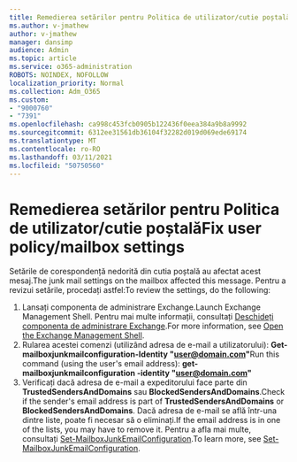 ```yaml
---
title: Remedierea setărilor pentru Politica de utilizator/cutie poștală
ms.author: v-jmathew
author: v-jmathew
manager: dansimp
audience: Admin
ms.topic: article
ms.service: o365-administration
ROBOTS: NOINDEX, NOFOLLOW
localization_priority: Normal
ms.collection: Adm_O365
ms.custom:
- "9000760"
- "7391"
ms.openlocfilehash: ca998c453fcb0905b122436f0eea384a9b8a9992
ms.sourcegitcommit: 6312ee31561db36104f32282d019d069ede69174
ms.translationtype: MT
ms.contentlocale: ro-RO
ms.lasthandoff: 03/11/2021
ms.locfileid: "50750560"
---
```

# <a name="fix-user-policymailbox-settings"></a><span data-ttu-id="497af-102">Remedierea setărilor pentru Politica de utilizator/cutie poștală</span><span class="sxs-lookup"><span data-stu-id="497af-102">Fix user policy/mailbox settings</span></span>

<span data-ttu-id="497af-103">Setările de corespondență nedorită din cutia poștală au afectat acest mesaj.</span><span class="sxs-lookup"><span data-stu-id="497af-103">The junk mail settings on the mailbox affected this message.</span></span> <span data-ttu-id="497af-104">Pentru a revizui setările, procedați astfel:</span><span class="sxs-lookup"><span data-stu-id="497af-104">To review the settings, do the following:</span></span>

1. <span data-ttu-id="497af-105">Lansați componenta de administrare Exchange.</span><span class="sxs-lookup"><span data-stu-id="497af-105">Launch Exchange Management Shell.</span></span> <span data-ttu-id="497af-106">Pentru mai multe informații, consultați [Deschideți componenta de administrare Exchange](https://go.microsoft.com/fwlink/?linkid=2101432).</span><span class="sxs-lookup"><span data-stu-id="497af-106">For more information, see [Open the Exchange Management Shell](https://go.microsoft.com/fwlink/?linkid=2101432).</span></span>
2. <span data-ttu-id="497af-107">Rularea acestei comenzi (utilizând adresa de e-mail a utilizatorului):  **Get-mailboxjunkmailconfiguration-Identity "user@domain.com"**</span><span class="sxs-lookup"><span data-stu-id="497af-107">Run this command (using the user's email address):  **get-mailboxjunkmailconfiguration -identity "user@domain.com"**</span></span>
3. <span data-ttu-id="497af-108">Verificați dacă adresa de e-mail a expeditorului face parte din **TrustedSendersAndDomains** sau **BlockedSendersAndDomains**.</span><span class="sxs-lookup"><span data-stu-id="497af-108">Check if the sender's email address is part of **TrustedSendersAndDomains** or **BlockedSendersAndDomains**.</span></span> <span data-ttu-id="497af-109">Dacă adresa de e-mail se află într-una dintre liste, poate fi necesar să o eliminați.</span><span class="sxs-lookup"><span data-stu-id="497af-109">If the email address is in one of the lists, you may have to remove it.</span></span> <span data-ttu-id="497af-110">Pentru a afla mai multe, consultați [Set-MailboxJunkEmailConfiguration](https://go.microsoft.com/fwlink/?linkid=2101047).</span><span class="sxs-lookup"><span data-stu-id="497af-110">To learn more, see [Set-MailboxJunkEmailConfiguration](https://go.microsoft.com/fwlink/?linkid=2101047).</span></span>
